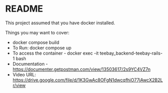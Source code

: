 # README
This project assumed that you have docker installed.

Things you may want to cover:

* docker compose build
* To Run: docker compose up
* To access the container - docker exec -it teebay_backend-teebay-rails-1 bash
* Documentation - https://documenter.getpostman.com/view/13503617/2s9YC4VZ7n
* Video URL: https://drive.google.com/file/d/1K3GwAc8OFgN1dwcqfhiO77jAwcX2B2Lr/view
